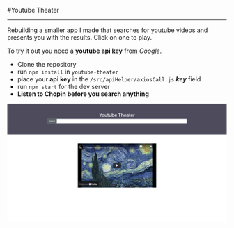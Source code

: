 #Youtube Theater

---

Rebuilding a smaller app I made that searches for youtube videos and presents you with the results. Click on one to play.

To try it out you need a **youtube api key** from _Google_.

- Clone the repository
- run `npm install` in `youtube-theater`
- place your **api key** in the `/src/apiHelper/axiosCall.js` **_key_** field
- run `npm start` for the dev server
- **Listen to Chopin before you search anything**

![preview](./preview.png)
